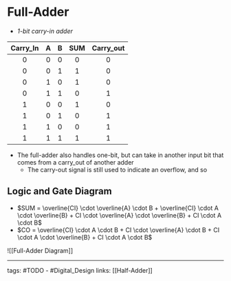 # Full-Adder
- *1-bit carry-in adder*

| Carry_In |  A  |  B  | SUM | Carry_out |
|:--------:|:---:|:---:|:---:|:---------:|
|    0     |  0  |  0  |  0  |     0     |
|    0     |  0  |  1  |  1  |     0     |
|    0     |  1  |  0  |  1  |     0     |
|    0     |  1  |  1  |  0  |     1     |
|    1     |  0  |  0  |  1  |     0     |
|    1     |  0  |  1  |  0  |     1     |
|    1     |  1  |  0  |  0  |     1     |
|    1     |  1  |  1  |  1  |     1     |

- The full-adder also handles one-bit, but can take in another input bit that comes from a carry_out of another adder
	- The carry-out signal is still used to indicate an overflow, and so 

## Logic and Gate Diagram
- $SUM = \overline{CI} \cdot \overline{A} \cdot B + \overline{CI} \cdot A \cdot \overline{B} + CI \cdot \overline{A} \cdot \overline{B} + CI \cdot A \cdot B$
- $CO = \overline{CI} \cdot A \cdot B + CI \cdot \overline{A} \cdot B + CI \cdot A \cdot \overline{B} + CI \cdot A \cdot B$

![[Full-Adder Diagram]]

---
tags: #TODO - #Digital_Design 
links: [[Half-Adder]]
